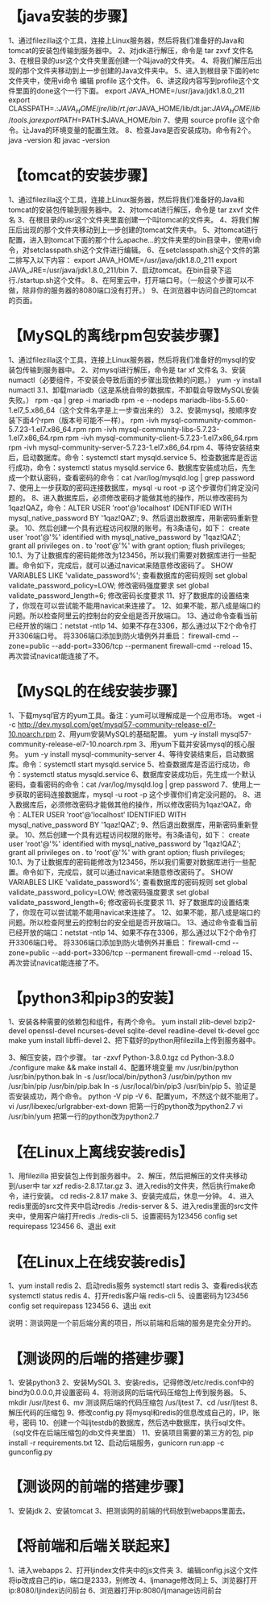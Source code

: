 # 【java安装的步骤】
1、通过filezilla这个工具，连接上Linux服务器，然后将我们准备好的Java和tomcat的安装包传输到服务器中。
2、对jdk进行解压，命令是  tar zxvf 文件名
3、在根目录的usr这个文件夹里面创建一个叫java的文件夹。
4、将我们解压后出现的那个文件夹移动到上一步创建的Java文件夹中。
5、进入到根目录下面的etc文件夹中，使用vi命令 编辑 profile 这个文件。
6、讲这段内容写到profile这个文件里面的done这个一行下面。
export JAVA_HOME=/usr/java/jdk1.8.0_211
export CLASSPATH=.:$JAVA_HOME/jre/lib/rt.jar:$JAVA_HOME/lib/dt.jar:$JAVA_HOME/lib/tools.jar
export PATH=$PATH:$JAVA_HOME/bin
7、使用 source profile 这个命令。让Java的环境变量的配置生效。
8、检查Java是否安装成功。命令有2个。java -version  和  javac -version

# 【tomcat的安装步骤】
1、通过filezilla这个工具，连接上Linux服务器，然后将我们准备好的Java和tomcat的安装包传输到服务器中。
2、对tomcat进行解压，命令是  tar zxvf 文件名
3、在根目录的usr这个文件夹里面创建一个叫tomcat的文件夹。
4、将我们解压后出现的那个文件夹移动到上一步创建的tomcat文件夹中。
5、对tomcat进行配置，进入到tomcat下面的那个什么apache...的文件夹里的bin目录中，使用vi命令，对setclasspath.sh这个文件进行编辑。
6、在setclasspath.sh这个文件的第二排写入以下内容：
export JAVA_HOME=/usr/java/jdk1.8.0_211
export JAVA_JRE=/usr/java/jdk1.8.0_211/bin
7、启动tomcat。在bin目录下运行./startup.sh这个文件。
8、在阿里云中，打开端口号。（一般这个步骤可以不做，除非你的服务器的8080端口没有打开。）
9、在浏览器中访问自己的tomcat的页面。

# 【MySQL的离线rpm包安装步骤】
1、通过filezilla这个工具，连接上Linux服务器，然后将我们准备好的mysql的安装包传输到服务器中。
2、对mysql进行解压，命令是  tar  xf  文件名
3、安装numactl（必要组件，不安装会导致后面的步骤出现依赖的问题。）
yum -y install numactl
3.1、卸载mariadb（这是系统自带的数据库，不卸载会导致MySQL安装失败。）
rpm -qa | grep -i mariadb
rpm -e --nodeps mariadb-libs-5.5.60-1.el7_5.x86_64（这个文件名字是上一步查出来的）
3.2、安装mysql，按顺序安装下面4个rpm（版本号可能不一样）。
rpm -ivh mysql-community-common-5.7.23-1.el7.x86_64.rpm
rpm -ivh mysql-community-libs-5.7.23-1.el7.x86_64.rpm
rpm -ivh mysql-community-client-5.7.23-1.el7.x86_64.rpm
rpm -ivh mysql-community-server-5.7.23-1.el7.x86_64.rpm
4、等待安装结束后，启动数据库。命令：systemctl start  mysqld.service
5、检查数据库是否运行成功，命令：systemctl status mysqld.service
6、数据库安装成功后，先生成一个默认密码，查看密码的命令：cat /var/log/mysqld.log | grep password
7、使用上一步获取的密码连接数据库，mysql -u root -p 这个步骤你们肯定没问题的。
8、进入数据库后，必须修改密码才能做其他的操作，所以修改密码为1qaz!QAZ，命令：ALTER USER 'root'@'localhost' IDENTIFIED WITH mysql_native_password BY '1qaz!QAZ';
9、然后退出数据库，用新密码重新登录。 
10、然后创建一个具有远程访问权限的账号。有3条语句，如下：
      create user 'root'@'%' identified with mysql_native_password by '1qaz!QAZ';  
      grant all privileges on *.* to 'root'@'%' with grant option;
      flush privileges;
10.1、为了让数据库的密码能修改为123456，所以我们需要对数据库进行一些配置。命令如下，完成后，就可以通过navicat来随意修改密码了。
        SHOW VARIABLES LIKE 'validate_password%';   查看数据库的密码规则
        set global validate_password_policy=LOW;   修改密码强度要求
        set global validate_password_length=6;   修改密码长度要求
11、好了数据库的设置结束了，你现在可以尝试能不能用navicat来连接了。
12、如果不能，那八成是端口的问题。所以检查阿里云的控制台的安全组是否开放端口。
13、通过命令查看当前已经开放的端口：netstat -ntlp
14、如果不存在3306，那么通过以下2个命令打开3306端口号。
        将3306端口添加到防火墙例外并重启：
         firewall-cmd --zone=public --add-port=3306/tcp --permanent
         firewall-cmd --reload
15、再次尝试navicat能连接了不。

# 【MySQL的在线安装步骤】
1、下载mysql官方的yum工具。备注：yum可以理解成是一个应用市场。
wget -i -c http://dev.mysql.com/get/mysql57-community-release-el7-10.noarch.rpm
2、用yum安装MySQL的基础配置。
yum -y install mysql57-community-release-el7-10.noarch.rpm
3、用yum下载并安装mysql的核心服务。
yum -y install mysql-community-server
4、等待安装结束后，启动数据库。命令：systemctl start  mysqld.service
5、检查数据库是否运行成功，命令：systemctl status mysqld.service
6、数据库安装成功后，先生成一个默认密码，查看密码的命令：cat /var/log/mysqld.log | grep password
7、使用上一步获取的密码连接数据库，mysql -u root -p 这个步骤你们肯定没问题的。
8、进入数据库后，必须修改密码才能做其他的操作，所以修改密码为1qaz!QAZ，命令：ALTER USER 'root'@'localhost' IDENTIFIED WITH mysql_native_password BY '1qaz!QAZ';
9、然后退出数据库，用新密码重新登录。 
10、然后创建一个具有远程访问权限的账号。有3条语句，如下：
      create user 'root'@'%' identified with mysql_native_password by '1qaz!QAZ';  
      grant all privileges on *.* to 'root'@'%' with grant option;
      flush privileges;
10.1、为了让数据库的密码能修改为123456，所以我们需要对数据库进行一些配置。命令如下，完成后，就可以通过navicat来随意修改密码了。
        SHOW VARIABLES LIKE 'validate_password%';   查看数据库的密码规则
        set global validate_password_policy=LOW;   修改密码强度要求
        set global validate_password_length=6;   修改密码长度要求
11、好了数据库的设置结束了，你现在可以尝试能不能用navicat来连接了。
12、如果不能，那八成是端口的问题。所以检查阿里云的控制台的安全组是否开放端口。
13、通过命令查看当前已经开放的端口：netstat -ntlp
14、如果不存在3306，那么通过以下2个命令打开3306端口号。
        将3306端口添加到防火墙例外并重启：
         firewall-cmd --zone=public --add-port=3306/tcp --permanent
          firewall-cmd --reload
15、再次尝试navicat能连接了不。

# 【python3和pip3的安装】
1、安装各种需要的依赖包和组件，有两个命令。
	yum install zlib-devel bzip2-devel openssl-devel ncurses-devel sqlite-devel readline-devel tk-devel gcc make
	yum install libffi-devel
2、把下载好的python用filezilla上传到服务器中。
	
3、解压安装，四个步骤。
	tar -zxvf Python-3.8.0.tgz
	cd Python-3.8.0
	./configure 
	make && make install
4、配置环境变量
	mv /usr/bin/python /usr/bin/python.bak
	ln -s /usr/local/bin/python3 /usr/bin/python
	mv /usr/bin/pip /usr/bin/pip.bak
	ln -s /usr/local/bin/pip3 /usr/bin/pip
5、验证是否安装成功，两个命令。
	python -V
	pip -V
6、配置yum，不然这个就不能用了。
vi /usr/libexec/urlgrabber-ext-down
把第一行的python改为python2.7
vi /usr/bin/yum
把第一行的python改为python2.7

# 【在Linux上离线安装redis】
1、用filezilla 把安装包上传到服务器中。
2、解压，然后把解压的文件夹移动到/user中
tar xzf redis-2.8.17.tar.gz
3、进入redis的文件夹，然后执行make命令，进行安装。
cd redis-2.8.17
make
3、安装完成后，休息一分钟。
4、进入redis里面的src文件夹中启动redis
./redis-server  &
5、进入redis里面的src文件夹中，使用客户端打开redis
./redis-cli
5、设置密码为123456
config set requirepass 123456
6、退出
exit

# 【在Linux上在线安装redis】
1、yum install redis
2、启动redis服务 systemctl start redis
3、查看redis状态  systemctl status redis
4、打开redis客户端  redis-cli
5、设置密码为123456
config set requirepass 123456
6、退出
exit


说明：测谈网是一个前后端分离的项目，所以前端和后端的服务是完全分开的。
# 【测谈网的后端的搭建步骤】
1、安装python3
2、安装MySQL
3、安装redis，记得修改/etc/redis.conf中的bind为0.0.0.0,并设置密码
4、将测谈网的后端代码压缩包上传到服务器。
5、mkdir /usr/ljtest
6、mv 测谈网后端的代码压缩包 /us/ljtest
7、cd /usr/ljtest
8、解压代码的压缩包
9、修改config.py 将mysql和redis的信息改成自己的，IP，账号，密码
10、创建一个叫ljtestdb的数据库，然后选中数据库，执行sql文件。（sql文件在后端压缩包的db文件夹里面）
11、安装项目需要的第三方的包, pip install -r requirements.txt 
12、启动后端服务，gunicorn run:app -c gunconfig.py

# 【测谈网的前端的搭建步骤】
1、安装jdk
2、安装tomcat
3、把测谈网的前端的代码放到webapps里面去。

# 【将前端和后端关联起来】
1、进入webapps
2、打开ljindex文件夹中的js文件夹
3、编辑config.js这个文件
将ip改成自己的ip，端口是2333，别修改
4、ljmanage修改同上
5、浏览器打开ip:8080/ljindex访问前台
6、浏览器打开ip:8080/ljmanage访问前台